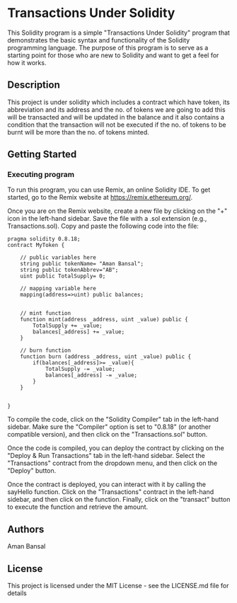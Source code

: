 # Transactions Under Solidity

This Solidity program is a simple "Transactions Under Solidity" program that demonstrates the basic syntax and functionality of the Solidity programming language. The purpose of this program is to serve as a starting point for those who are new to Solidity and want to get a feel for how it works.

## Description

This project is under solidity which includes a contract which have token, its abbreviation and its address and the no. of tokens we are going to add this will be transacted and will be updated in the balance and it also contains a condition that the transaction will not be executed if the no. of tokens to be burnt will be more than the no. of tokens minted. 

## Getting Started

### Executing program

To run this program, you can use Remix, an online Solidity IDE. To get started, go to the Remix website at https://remix.ethereum.org/.

Once you are on the Remix website, create a new file by clicking on the "+" icon in the left-hand sidebar. Save the file with a .sol extension (e.g., Transactions.sol). Copy and paste the following code into the file:

```Solidity
pragma solidity 0.8.18;
contract MyToken {

    // public variables here
    string public tokenName= "Aman Bansal";
    string public tokenAbbrev="AB";
    uint public TotalSupply= 0;

    // mapping variable here
    mapping(address=>uint) public balances;


    // mint function
    function mint(address _address, uint _value) public {
        TotalSupply += _value;
        balances[_address] += _value;
    }

    // burn function
    function burn (address _address, uint _value) public {
        if(balances[_address]>= _value){
            TotalSupply -= _value;
            balances[_address] -= _value;
        }
    }


}

```
To compile the code, click on the "Solidity Compiler" tab in the left-hand sidebar. Make sure the "Compiler" option is set to "0.8.18" (or another compatible version), and then click on the "Transactions.sol" button.

Once the code is compiled, you can deploy the contract by clicking on the "Deploy & Run Transactions" tab in the left-hand sidebar. Select the "Transactions" contract from the dropdown menu, and then click on the "Deploy" button.

Once the contract is deployed, you can interact with it by calling the sayHello function. Click on the "Transactions" contract in the left-hand sidebar, and then click on the function. Finally, click on the "transact" button to execute the function and retrieve the amount.

## Authors

Aman Bansal


## License

This project is licensed under the MIT License - see the LICENSE.md file for details
